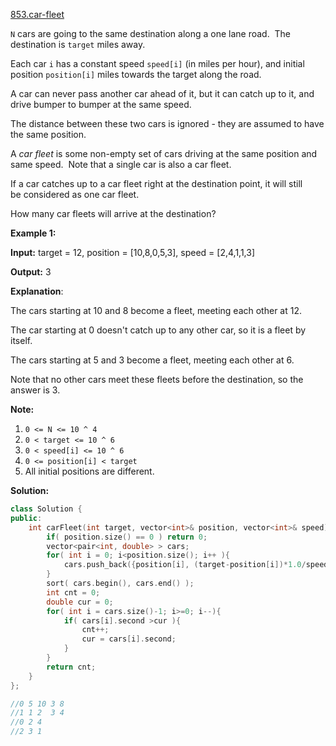 [853.car-fleet](https://leetcode.com/problems/car-fleet/)  

`N` cars are going to the same destination along a one lane road.  The destination is `target` miles away.

Each car `i` has a constant speed `speed[i]` (in miles per hour), and initial position `position[i]` miles towards the target along the road.

A car can never pass another car ahead of it, but it can catch up to it, and drive bumper to bumper at the same speed.

The distance between these two cars is ignored - they are assumed to have the same position.

A _car fleet_ is some non-empty set of cars driving at the same position and same speed.  Note that a single car is also a car fleet.

If a car catches up to a car fleet right at the destination point, it will still be considered as one car fleet.

  
How many car fleets will arrive at the destination?

**Example 1:**

  
**Input:** target = 12, position = \[10,8,0,5,3\], speed = \[2,4,1,1,3\]
  
**Output:** 3
  
**Explanation**:
  
The cars starting at 10 and 8 become a fleet, meeting each other at 12.
  
The car starting at 0 doesn't catch up to any other car, so it is a fleet by itself.
  
The cars starting at 5 and 3 become a fleet, meeting each other at 6.
  
Note that no other cars meet these fleets before the destination, so the answer is 3.
  

  
**Note:**

1.  `0 <= N <= 10 ^ 4`
2.  `0 < target <= 10 ^ 6`
3.  `0 < speed[i] <= 10 ^ 6`
4.  `0 <= position[i] < target`
5.  All initial positions are different.  



**Solution:**  

```cpp
class Solution {
public:
    int carFleet(int target, vector<int>& position, vector<int>& speed) {
        if( position.size() == 0 ) return 0;
        vector<pair<int, double> > cars;
        for( int i = 0; i<position.size(); i++ ){
            cars.push_back({position[i], (target-position[i])*1.0/speed[i]});
        }
        sort( cars.begin(), cars.end() );
        int cnt = 0;
        double cur = 0;
        for( int i = cars.size()-1; i>=0; i--){
            if( cars[i].second >cur ){
                cnt++;
                cur = cars[i].second;
            }
        }
        return cnt;
    }
};

//0 5 10 3 8
//1 1 2  3 4
//0 2 4
//2 3 1 
```
      